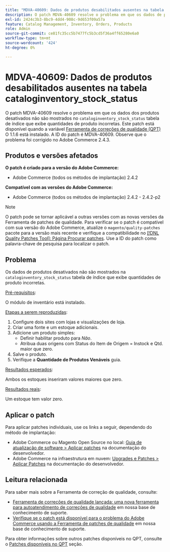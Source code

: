 ```yaml
---
title: "MDVA-40609: Dados de produtos desabilitados ausentes na tabela cataloginventory_stock_status"
description: O patch MDVA-40609 resolve o problema em que os dados de produtos desativados não são mostrados na tabela de índice "cataloginventory_stock_status", resultando na exibição de quantidades de produtos incorretas. Este patch está disponível quando a [Ferramenta de correções de qualidade (QPT)](/help/announcements/adobe-commerce-announcements/magento-quality-patches-released-new-tool-to-self-serve-quality-patches.md) 1.1.6 está instalada. A ID do patch é MDVA-40609. Observe que o problema foi corrigido no Adobe Commerce 2.4.3.
exl-id: 2424c3b3-8bc9-4dd4-908c-9d653f09a57a
feature: Catalog Management, Inventory, Orders, Products
role: Admin
source-git-commit: ce81fc35cc5b7477fc5b3cd5f36a4ff65280e6a0
workflow-type: tm+mt
source-wordcount: '424'
ht-degree: 0%

---
```


# MDVA-40609: Dados de produtos desabilitados ausentes na tabela cataloginventory_stock_status

O patch MDVA-40609 resolve o problema em que os dados dos produtos desativados não são mostrados no `cataloginventory_stock_status` tabela de índice que exibe quantidades de produto incorretas. Este patch está disponível quando a variável [Ferramenta de correções de qualidade (QPT)](/help/announcements/adobe-commerce-announcements/magento-quality-patches-released-new-tool-to-self-serve-quality-patches.md) O 1.1.6 está instalado. A ID do patch é MDVA-40609. Observe que o problema foi corrigido no Adobe Commerce 2.4.3.

## Produtos e versões afetados

**O patch é criado para a versão do Adobe Commerce:**

* Adobe Commerce (todos os métodos de implantação) 2.4.2

**Compatível com as versões do Adobe Commerce:**

* Adobe Commerce (todos os métodos de implantação) 2.4.2 - 2.4.2-p2

>[!NOTE]
>
>O patch pode se tornar aplicável a outras versões com as novas versões da Ferramenta de patches de qualidade. Para verificar se o patch é compatível com sua versão do Adobe Commerce, atualize o `magento/quality-patches` pacote para a versão mais recente e verifique a compatibilidade no [[!DNL Quality Patches Tool]: Página Procurar patches](https://devdocs.magento.com/quality-patches/tool.html#patch-grid). Use a ID do patch como palavra-chave de pesquisa para localizar o patch.

## Problema

Os dados de produtos desativados não são mostrados na `cataloginventory_stock_status` tabela de índice que exibe quantidades de produto incorretas.

<u>Pré-requisitos</u>:

O módulo de inventário está instalado.

<u>Etapas a serem reproduzidas</u>:

1. Configure dois sites com lojas e visualizações de loja.
1. Criar uma fonte e um estoque adicionais.
1. Adicione um produto simples:
   * Definir habilitar produto para *Não*.
   * Atribua duas origens com Status do Item de Origem = Instock e Qtd. maior que zero.
1. Salve o produto.
1. Verifique a **Quantidade de Produtos Venáveis** guia.

<u>Resultados esperados</u>:

Ambos os estoques inseriram valores maiores que zero.

<u>Resultados reais</u>:

Um estoque tem valor zero.

## Aplicar o patch

Para aplicar patches individuais, use os links a seguir, dependendo do método de implantação:

* Adobe Commerce ou Magento Open Source no local: [Guia de atualização de software > Aplicar patches](https://devdocs.magento.com/guides/v2.4/comp-mgr/patching/mqp.html) na documentação do desenvolvedor.
* Adobe Commerce na infraestrutura em nuvem: [Upgrades e Patches > Aplicar Patches](https://devdocs.magento.com/cloud/project/project-patch.html) na documentação do desenvolvedor.

## Leitura relacionada

Para saber mais sobre a Ferramenta de correção de qualidade, consulte:

* [Ferramenta de correções de qualidade lançada: uma nova ferramenta para autoatendimento de correções de qualidade](/help/announcements/adobe-commerce-announcements/magento-quality-patches-released-new-tool-to-self-serve-quality-patches.md) em nossa base de conhecimento de suporte.
* [Verifique se o patch está disponível para o problema do Adobe Commerce usando a Ferramenta de patches de qualidade](/help/support-tools/patches-available-in-qpt-tool/check-patch-for-magento-issue-with-magento-quality-patches.md) em nossa base de conhecimento de suporte.

Para obter informações sobre outros patches disponíveis no QPT, consulte o [Patches disponíveis no QPT](https://support.magento.com/hc/en-us/sections/360010506631-Patches-available-in-MQP-tool-) seção.
